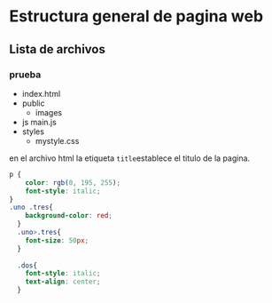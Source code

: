 # Estructura general de pagina web

## Lista de archivos

### prueba

 - index.html
 - public
    - images
 - js
    main.js
 - styles
    - mystyle.css

en el archivo html la etiqueta `title`establece el titulo de la pagina.

```css
p {
    color: rgb(0, 195, 255);
    font-style: italic;
}
.uno .tres{
    background-color: red;
  }
  .uno>.tres{
    font-size: 50px;
  }
  
  .dos{
    font-style: italic;
    text-align: center;
  }
```

